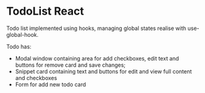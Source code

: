 <h1>TodoList React</h1>

<p>
  Todo list implemented using hooks, managing global states realise with use-global-hook.
</p>

Todo has:
<ul>
  <li>
    Modal window containing area for add checkboxes, edit text and buttons for remove card and save changes;
  </li>
  <li>
    Snippet card containing text and buttons for edit and view full content and checkboxes
  </li>
  <li>
    Form for add new todo card
  </li>
</ul>
